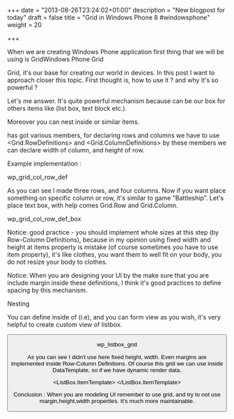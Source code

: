 +++
date = "2013-08-26T23:24:02+01:00"
description = "New blogpost for today"
draft = false
title = "Grid in Windows Phone 8 #windowsphone"
weight = 20

+++

When we are creating Windows Phone application first thing that we will be using is GridWindows Phone Grid

Grid, it's our base for creating our world in devices. In this post I want to approach closer this topic. First thought is, how to use it ? and why it's so powerful ?

Let's me answer. It's quite powerful mechanism because <Grid> can be our box for others items like (list box, text block etc.).

</Grid>   
     <TextBlock Text="Some Text"/>
</Grid>

Moreover you can nest <Grid> inside <ListBox> or similar items.

<ListBox x:Name="SpeakerListBox" />
 <Grid>

 </Grid>
</ListBox>

<Grid> has got various members, for declaring rows and columns we have to use  <Grid.RowDefinitions> and <Grid.ColumnDefinitions> by these members we can declare width of column, and height of row.

Example implementation :

<Grid x:Name="ContentPanel" Grid.Row="1" Margin="12,0,12,0">
            <Grid.RowDefinitions>
                <RowDefinition Height="50" />
                <RowDefinition Height="*"/>
                <RowDefinition Height="200" />
            </Grid.RowDefinitions>
            <Grid.ColumnDefinitions>
                <ColumnDefinition Width="100" />
                <ColumnDefinition Width="*" />
                <ColumnDefinition Width="50" />
                <ColumnDefinition Width="*" />
            </Grid.ColumnDefinitions>
</Grid>

wp_grid_col_row_def

As you can see I made three rows, and four columns. Now if you want place something on specific column or row, it's similar to game "Battleship". Let's place text box, with help comes Grid.Row and Grid.Column.

<TextBox Grid.Row="0" Grid.Column="1" />

wp_grid_col_row_def_box

Notice: good practice - you should implement whole sizes at this step (by Row-Column Definitions), because in my opinion using fixed width and height at items property is mistake (of course sometimes you have to use item property), it's like clothes, you want them to well fit on your body, you do not resize your body to clothes.

Notice: When you are designing your UI by the <Grid> make sure that you are include margin inside these definitions, I think it's good practices to define spacing by this mechanism.

Nesting

You can define <Grid> inside of <ListBox> (i.e), and you can form <ListBox> view as you wish, it's very helpful to create custom view of listbox.

 <Grid Grid.Row="2">
            <Grid.RowDefinitions>
                <RowDefinition Height="50"/>
                <RowDefinition Height="*"/>                
            </Grid.RowDefinitions>
            <Grid.ColumnDefinitions>
                <ColumnDefinition Width="24"/>
                <ColumnDefinition Width="*"/>
                <ColumnDefinition Width="24"/>
            </Grid.ColumnDefinitions>
            <TextBox Grid.Row="0" Grid.Column="1"/>
            <ListBox Grid.Row="1" Grid.Column="1">
                <ListBoxItem>
                    <Grid>
                        <Grid.RowDefinitions>
                            <RowDefinition Height="100" />
                            <RowDefinition Height="12"/>
                            <RowDefinition Height="150"/>
                            <RowDefinition Height="12"/>
                            <RowDefinition Height="80"/>
                        </Grid.RowDefinitions>
                        <Grid.ColumnDefinitions>
                            <ColumnDefinition Width="100"/>
                            <ColumnDefinition Width="12"/>
                            <ColumnDefinition Width="*"/>
                        </Grid.ColumnDefinitions>
                        <Image Grid.Row="0" Grid.Column="0" Source="/Assets/Images/Bill-Gates.jpg"/>
                        <TextBlock Grid.Row="0" Grid.Column="2" Text="Bill Gates MS CEO" VerticalAlignment="Center" HorizontalAlignment="Left" />
                        <ListBox Grid.Row="2" Grid.ColumnSpan="3">
                            <ListBoxItem>
                                <TextBlock Text="Aenean ac ipsum quam. Nunc condimentum mauris justo, nec interdum erat adipiscing nec. Praesent lacinia est ac sem scelerisque, tincidunt tincidunt nisi ullamcorper. Nam neque erat, gravida ut quam non, vestibulum tempor diam. Duis ut enim diam. Sed nulla augue, tempor eget suscipit ut, cursus sit amet nisi. Integer vel fringilla velit. Suspendisse suscipit metus in nisi viverra commodo. Morbi venenatis interdum tortor eget hendrerit. Interdum et malesuada fames ac ante ipsum primis in faucibus. " TextWrapping="Wrap"/>
                            </ListBoxItem>
                        </ListBox>
                        <Button Grid.Row="4" Grid.ColumnSpan="3" Content="Click me"/>
                    </Grid>
                </ListBoxItem>
            </ListBox>
        </Grid>

wp_listbox_grid

As you can see I didn't use here fixed height, width. Even margins are implemented inside Row-Column Definitions. Of course this grid we can use inside DataTemplate, so if we have dynamic render data.

<ListBox.ItemTemplate>
  <DataTemplate>
    <Grid>
    </Grid>
  </DataTemplate>
</ListBox.ItemTemplate>

Conclusion : When you are modeling UI remember to use grid, and try to not use margin,height,width properties. It's much more maintainable.